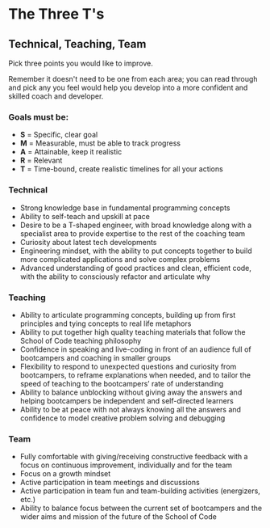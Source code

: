 # The Three T's 

## Technical, Teaching, Team 

Pick three points you would like to improve. 

Remember it doesn't need to be one from each area; you can read through and pick any
you feel would help you develop into a more confident and skilled coach and developer. 

### Goals must be: 
- **S** = Specific, clear goal 
- **M** = Measurable, must be able to track progress
- **A** = Attainable, keep it realistic 
- **R** = Relevant 
- **T** = Time-bound, create realistic timelines for all your actions


### Technical 

- Strong knowledge base in fundamental programming concepts 
- Ability to self-teach and upskill at pace
- Desire to be a T-shaped engineer, with broad knowledge along with a specialist area to provide expertise to the rest of the coaching team
- Curiosity about latest tech developments 
- Engineering mindset, with the ability to put concepts together to build more complicated applications and solve complex problems
- Advanced understanding of good practices and clean, efficient code, with the ability to consciously refactor and articulate why

### Teaching 

- Ability to articulate programming concepts, building up from first principles and tying concepts to real life metaphors
- Ability to put together high quality teaching materials that follow the School of Code teaching philosophy  
- Confidence in speaking and live-coding in front of an audience full of bootcampers and coaching in smaller groups
- Flexibility to respond to unexpected questions and curiosity from bootcampers, to reframe explanations when needed, and to tailor the speed of teaching to the bootcampers’ rate of understanding
- Ability to balance unblocking without giving away the answers and helping bootcampers be independent and self-directed learners
- Ability to be at peace with not always knowing all the answers and confidence to model creative problem solving and debugging

### Team

- Fully comfortable with giving/receiving constructive feedback with a focus on continuous improvement, individually and for the team
- Focus on a growth mindset
- Active participation in team meetings and discussions
- Active participation in team fun and team-building activities (energizers, etc.)
- Ability to balance focus between the current set of bootcampers and the wider aims and mission of the future of the School of Code
